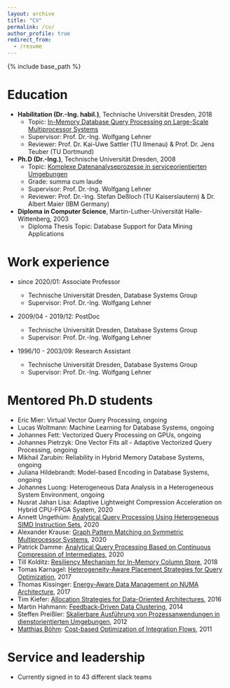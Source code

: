 ```yaml
---
layout: archive
title: "CV"
permalink: /cv/
author_profile: true
redirect_from:
  - /resume
---
```


{% include base_path %}

Education
======
* **Habilitation (Dr.-Ing. habil.)**, Technische Universität Dresden, 2018
  * Topic: [In-Memory Database Query Processing on Large-Scale Multiprocessor Systems](/files/2018/Habil.pdf)
  * Supervisor: Prof. Dr.-Ing. Wolfgang Lehner
  * Reviewer: Prof. Dr. Kai-Uwe Sattler (TU Ilmenau) & Prof. Dr. Jens Teuber (TU Dortmund)
* **Ph.D (Dr.-Ing.)**, Technische Universität Dresden, 2008
  * Topic: [Komplexe Datenanalyseprozesse in serviceorientierten Umgebungen](https://www.qucosa.de/api/qucosa%3A23834/attachment/ATT-0/)
  * Grade: summa cum laude
  * Supervisor: Prof. Dr.-Ing. Wolfgang Lehner
  * Reviewer: Prof. Dr.-Ing. Stefan Deßloch (TU Kaiserslautern) & Dr. Albert Maier (IBM Germany)
* **Diploma in Computer Science**, Martin-Luther-Universität Halle-Wittenberg, 2003
  * Diploma Thesis Topic: Database Support for Data Mining Applications

Work experience
======
* since 2020/01: Associate Professor
  * Technische Universität Dresden, Database Systems Group
  * Supervisor: Prof. Dr.-Ing. Wolfgang Lehner

* 2009/04 - 2019/12: PostDoc
  * Technische Universität Dresden, Database Systems Group
  * Supervisor: Prof. Dr.-Ing. Wolfgang Lehner

* 1996/10 - 2003/09: Research Assistant
  * Technische Universität Dresden, Database Systems Group
  * Supervisor: Prof. Dr.-Ing. Wolfgang Lehner

Mentored Ph.D students
======
* Eric Mier: Virtual Vector Query Processing, ongoing
* Lucas Woltmann: Machine Learning for Database Systems, ongoing
* Johannes Fett: Vectorized Query Processing on GPUs, ongoing
* Johannes Pietrzyk: One Vector Fits all - Adaptive Vectorized Query Processing, ongoing
* Mikhail Zarubin: Reliability in Hybrid Memory Database Systems, ongoing
* Juliana Hildebrandt: Model-based Encoding in Database Systems, ongoing
* Johannes Luong: Heterogeneous Data Analysis in a Heterogeneous System Environment, ongoing
* Nusrat Jahan Lisa: Adaptive Lightweight Compression  Acceleration on Hybrid CPU-FPGA System, 2020
* Annett Ungethüm: [Analytical Query Processing Using Heterogeneous SIMD Instruction Sets](https://www.qucosa.de/api/qucosa%3A72653/attachment/ATT-0/), 2020
* Alexander Krause: [Graph Pattern Matching on Symmetric Multiprocessor Systems](https://www.qucosa.de/api/qucosa%3A72430/attachment/ATT-0/), 2020
* Patrick Damme: [Analytical Query Processing Based on Continuous Compression of Intermediates](https://www.qucosa.de/api/qucosa%3A72328/attachment/ATT-0/), 2020
* Till Kolditz: [Resiliency Mechanism for In-Memory Column Store](https://www.qucosa.de/api/qucosa%3A33197/attachment/ATT-0/), 2018
* Tomas Karnagel: [Heterogeneity-Aware Placement Strategies for Query Optimization](https://www.qucosa.de/api/qucosa%3A29319/attachment/ATT-0/), 2017
* Thomas Kissinger: [Energy-Aware Data Management on NUMA Architecture](https://www.qucosa.de/api/qucosa%3A30274/attachment/ATT-0/), 2017
* Tim Kiefer: [Allocation Strategies for Data-Oriented Architectures](https://www.qucosa.de/api/qucosa%3A29166/attachment/ATT-0/), 2016
* Martin Hahmann: [Feedback-Driven Data Clustering](https://www.qucosa.de/api/qucosa%3A27666/attachment/ATT-0/), 2014
* Steffen Preißler: [Skalierbare Ausführung von Prozessanwendungen in dienstorientierten Umgebungen](https://tud.qucosa.de/api/qucosa%3A26253/attachment/ATT-0/), 2012
* [Matthias Böhm](https://mboehm7.github.io): [Cost-based Optimization of Integration Flows](https://tud.qucosa.de/api/qucosa%3A25563/attachment/ATT-0/), 2011

Service and leadership
======
* Currently signed in to 43 different slack teams
